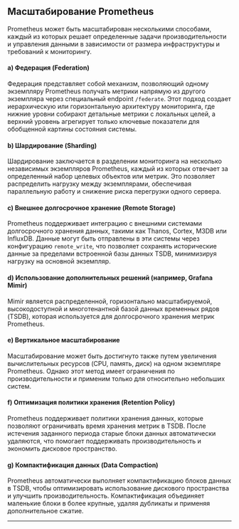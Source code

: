 ## Масштабирование Prometheus

Prometheus может быть масштабирован несколькими способами, каждый из которых решает определенные задачи производительности и управления данными в зависимости от размера инфраструктуры и требований к мониторингу.

#### a) **Федерация (Federation)**  
Федерация представляет собой механизм, позволяющий одному экземпляру Prometheus получать метрики напрямую из другого экземпляра через специальный endpoint `/federate`. Этот подход создает иерархическую или горизонтальную архитектуру мониторинга, где нижние уровни собирают детальные метрики с локальных целей, а верхний уровень агрегирует только ключевые показатели для обобщенной картины состояния системы.  

#### b) **Шардирование (Sharding)**  
Шардирование заключается в разделении мониторинга на несколько независимых экземпляров Prometheus, каждый из которых отвечает за определенный набор целевых объектов или метрик. Это позволяет распределить нагрузку между экземплярами, обеспечивая параллельную работу и снижение риска перегрузки одного сервера.  

#### c) **Внешнее долгосрочное хранение (Remote Storage)**  
Prometheus поддерживает интеграцию с внешними системами долгосрочного хранения данных, такими как Thanos, Cortex, M3DB или InfluxDB. Данные могут быть отправлены в эти системы через конфигурацию `remote_write`, что позволяет сохранять исторические данные за пределами встроенной базы данных TSDB, минимизируя нагрузку на основной экземпляр.  

#### d) **Использование дополнительных решений (например, Grafana Mimir)**  
Mimir является распределенной, горизонтально масштабируемой, высокодоступной и многотенантной базой данных временных рядов (TSDB), которая используется для долгосрочного хранения метрик Prometheus.

#### e) **Вертикальное масштабирование**  
Масштабирование может быть достигнуто также путем увеличения вычислительных ресурсов (CPU, память, диск) на одном экземпляре Prometheus. Однако этот метод имеет ограничения по производительности и применим только для относительно небольших систем.  

#### f) **Оптимизация политики хранения (Retention Policy)**  
Prometheus поддерживает политики хранения данных, которые позволяют ограничивать время хранения метрик в TSDB. После истечения заданного периода старые блоки данных автоматически удаляются, что помогает поддерживать производительность и экономить дисковое пространство.  

#### g) **Компактификация данных (Data Compaction)**  
Prometheus автоматически выполняет компактификацию блоков данных в TSDB, чтобы оптимизировать использование дискового пространства и улучшить производительность. Компактификация объединяет маленькие блоки в более крупные, удаляя дубликаты и применяя дополнительное сжатие.  

---
